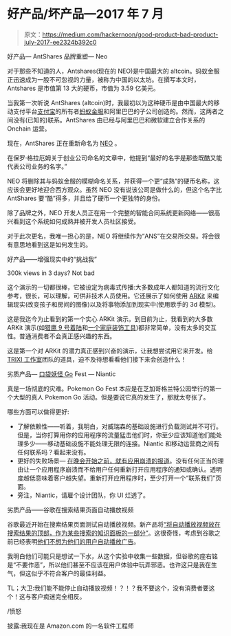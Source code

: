 # 好产品/坏产品—2017 年 7 月

> 原文：<https://medium.com/hackernoon/good-product-bad-product-july-2017-ee2324b392c0>

好产品— AntShares 品牌重塑— Neo

对于那些不知道的人，Antshares(现在的 NEO)是中国最大的 altcoin。蚂蚁金服正迅速成为一股不可忽视的力量，被称为中国的以太坊。在撰写本文时，Antshares 是市值第 13 大的硬币，市值为 3.59 亿美元。

当我第一次听说 AntShares (altcoin)时，我最初以为这种硬币是由中国最大的移动支付平台[支付宝](https://intl.alipay.com/)的所有者[蚂蚁金服](https://www.crunchbase.com/organization/alipay)和阿里巴巴的子公司创造的。然而，这两者之间没有(已知的)联系。AntShares 由已经与阿里巴巴和微软建立合作关系的 Onchain 运营。

现在，AntShares 正在重新命名为 [NEO](https://neo.org/) 。

在保罗·格拉厄姆关于创业公司命名的文章中，他提到“最好的名字是那些既酷又能代表公司业务的名字。”

NEO 将删除其与蚂蚁金服的模糊命名关系，并获得一个更“成熟”的硬币名称，这应该会更好地迎合西方观众。虽然 NEO 没有说该公司是做什么的，但这个名字比 AntShares 要“酷”得多，并且给了硬币一个更独特的身份。

除了品牌之外，NEO 开发人员正在用一个完整的智能合同系统更新网络——很高兴看到这个系统如何成熟并被开发人员社区接受。

对于此次更名，我唯一担心的是，NEO 将继续作为“ANS”在交易所交易。将会很有意思地看到这是如何发生的。

好产品——增强现实中的“挑战我”

300k views in 3 days? Not bad

这个演示的一切都很棒，它被设定为病毒式传播:大多数成年人都知道的流行文化参考，很长，可以理解，可供非技术人员使用。它还展示了如何使用 [ARKit](https://hackernoon.com/tagged/arkit) 来编辑现实(改变孩子和房间的图像)以及将事物添加到现实中(使用歌手的 3d 模型)。

这是我迄今为止看到的第一个实心 ARKit 演示。到目前为止，我看到的大多数 ARKit 演示(如[猎鹰 9 号着陆](https://www.youtube.com/watch?v=6Nf-dUDiTM8)和[一个家庭装饰工具](https://www.youtube.com/watch?v=-o7qr1NpeNI))都非常简单，没有太多的交互性。普通消费者不会真正感兴趣的东西。

这是第一个对 ARKit 的潜力真正感到兴奋的演示，让我想尝试用它来开发。给 [TRIXI 工作室](https://www.trixistudios.com/)团队的道具，迫不及待想看看他们接下来会创造什么！

劣质产品— [口袋妖怪 Go](https://hackernoon.com/tagged/pokemon-go) Fest — Niantic

真是一场彻底的灾难。Pokemon Go Fest 本应是在芝加哥格兰特公园举行的第一个大型的真人 Pokemon Go 活动。但是要说它真的发生了，那就太夸张了。

哪些方面可以做得更好:

*   了解依赖性——听着，我明白，对威瑞森的基础设施进行负载测试并不可行。但是，当你打算用你的应用程序的流量猛击他们时，你至少应该知道他们能处理多少——移动基础设施不能处理无限的连接。Niantic 和移动运营商之间有任何联系吗？看起来没有。
*   更好的失败场景— [在晚会开始之前，就有应用崩溃的报道](https://techcrunch.com/gallery/i-went-to-pokemon-go-fest-to-try-to-play-the-game-with-thousands-of-others-heres-what-it-was-like/slide/7/)。没有任何正当的理由让一个应用程序崩溃而不给用户任何重新打开应用程序的通知或确认。透明度越低意味着客户越失望。重新打开应用程序时，至少打开一个“联系我们”页面。
*   旁注，Niantic，请雇个设计团队，你 UI 烂透了。

劣质产品——谷歌在搜索结果页面自动播放视频

谷歌最近开始在搜索结果页面测试自动播放视频。新产品将[“将自动播放视频放在搜索结果的顶部，作为某些搜索的知识面板的一部分”](https://www.theguardian.com/technology/2017/jul/26/google-testing-autoplay-videos-search-results#img-1)。这很奇怪，考虑到谷歌之前已经表明[他们不想为他们的用户自动播放广告](https://www.theguardian.com/technology/2017/jun/02/google-build-adblocker-intrusive-ads-chrome-browser)。

我明白他们可能只是想试一下水，从这个实验中收集一些数据，但谷歌的座右铭是“不要作恶”，所以他们甚至不应该在用户体验中玩弄邪恶。也许这只是我在生气，但这似乎不符合客户的最佳利益。

TL；大卫:我们能不能停止自动播放视频！？！？我不要这个，没有消费者要这个！这与客户痴迷完全相反。

/愤怒

披露:我现在是 Amazon.com 的一名软件工程师